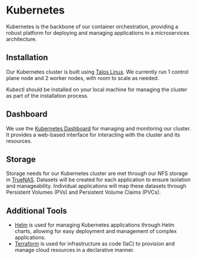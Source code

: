 # Kubernetes

Kubernetes is the backbone of our container orchestration, providing a robust platform for deploying and managing applications in a microservices architecture.

## Installation

Our Kubernetes cluster is built using [Talos Linux](https://www.talos.dev/). We currently run 1 control plane node and 2 worker nodes, with room to scale as needed.

Kubectl should be installed on your local machine for managing the cluster as part of the installation process.

## Dashboard

We use the [Kubernetes Dashboard](https://kubernetes.io/docs/tasks/access-application-cluster/web-ui-dashboard/) for managing and monitoring our cluster. It provides a web-based interface for interacting with the cluster and its resources.

## Storage

Storage needs for our Kubernetes cluster are met through our NFS storage in [TrueNAS](truenas.md). Datasets will be created for each application to ensure isolation and manageability. Individual applications will map these datasets through Persistent Volumes (PVs) and Persistent Volume Claims (PVCs).

## Additional Tools

- [Helm](https://helm.sh/) is used for managing Kubernetes applications through Helm charts, allowing for easy deployment and management of complex applications.
- [Terraform](terraform.md) is used for infrastructure as code (IaC) to provision and manage cloud resources in a declarative manner.